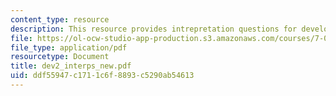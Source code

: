 ```yaml
---
content_type: resource
description: This resource provides intrepretation questions for development day 2.
file: https://ol-ocw-studio-app-production.s3.amazonaws.com/courses/7-02-experimental-biology-communication-spring-2005/ddf55947c1711c6f8893c5290ab54613_dev2_interps_new.pdf
file_type: application/pdf
resourcetype: Document
title: dev2_interps_new.pdf
uid: ddf55947-c171-1c6f-8893-c5290ab54613
---
```

